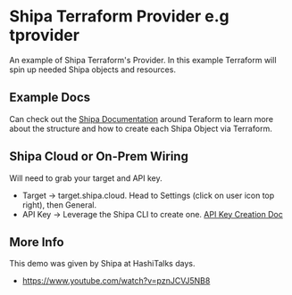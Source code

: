 # Shipa Terraform Provider e.g tprovider
An example of Shipa Terraform's Provider. In this example Terraform will spin up needed
Shipa objects and resources. 

## Example Docs
Can check out the [Shipa Documentation](https://learn.shipa.io/docs/terraform) around Teraform to learn more
about the structure and how to create each Shipa Object via Terraform.

## Shipa Cloud or On-Prem Wiring
Will need to grab your target and API key. 
* Target -> target.shipa.cloud. Head to Settings (click on user icon top right), then General. 
* API Key -> Leverage the Shipa CLI to create one. [API Key Creation Doc](https://learn.shipa.io/docs/tokens)

## More Info
This demo was given by Shipa at HashiTalks days. 
* https://www.youtube.com/watch?v=pznJCVJ5NB8
